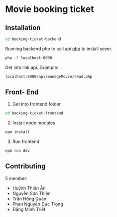 # Movie booking ticket


## Installation 

```bash
cd booking-ticket-backend
```

Running backend php to call api [php](https://stackoverflow.com/questions/4301975/how-can-i-run-a-php-without-a-web-server) to install sever.

```bash
php -S localhost:8000
```

Get into link api. Example: 
```bash
localhost:8000/api/manageMovie/read.php
```

## Front- End

1. Get into frontend folder

```bash
cd booking-ticket-frontend
```

2. Install node modules

```bash
npm install
```
3. Run frontend 
```bash
npm run dev
```

## Contributing

5 member: 
+ Huỳnh Thiên Ân
+ Nguyễn Sơn Thiện
+ Trần Hồng Quân
+ Phan Nguyễn Đức Trọng
+ Đặng Minh Triết
